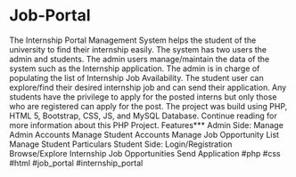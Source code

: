 # Job-Portal
The Internship Portal Management System helps the student of the university to find their internship easily. The system has two users the admin and students. The admin users manage/maintain the data of the system such as the Internship application. The admin is in charge of populating the list of Internship Job Availability. The student user can explore/find their desired internship job and can send their application. Any students have the privilege to apply for the posted interns but only those who are registered can apply for the post.  The project was build using PHP, HTML 5, Bootstrap, CSS, JS, and MySQL Database.  Continue reading for more information about this PHP Project.  Features***  Admin Side: Manage Admin Accounts Manage Student Accounts Manage Job Opportunity List Manage Student Particulars  Student Side: Login/Registration Browse/Explore Internship Job Opportunities Send Application #php​ #css​ #html​ #job_portal​ #internship_portal​
